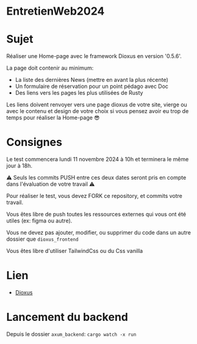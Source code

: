 # EntretienWeb2024

# Sujet

Réaliser une Home-page avec le framework Dioxus en version '0.5.6'.

La page doit contenir au minimum:
- La liste des dernières News (mettre en avant la plus récente)
- Un formulaire de réservation pour un point pédago avec Doc
- Des liens vers les pages les plus utilisées de Rusty

Les liens doivent renvoyer vers une page dioxus de votre site, vierge ou avec le contenu et design de votre choix
si vous pensez avoir eu trop de temps pour réaliser la Home-page 😎

# Consignes

Le test commencera lundi 11 novembre 2024 à 10h et terminera le même jour à 18h.

⚠️ Seuls les commits PUSH entre ces deux dates seront pris en compte dans l'évaluation de votre travail ⚠️

Pour réaliser le test, vous devez FORK ce repository, et commits votre travail.

Vous êtes libre de push toutes les ressources externes qui vous ont été utiles (ex: figma ou autre).

Vous ne devez pas ajouter, modifier, ou supprimer du code dans un autre dossier que `dioxus_frontend`

Vous êtes libre d'utiliser TailwindCss ou du Css vanilla

# Lien

- [Dioxus](https://dioxuslabs.com/)

# Lancement du backend

Depuis le dossier `axum_backend`:  `cargo watch -x run`
